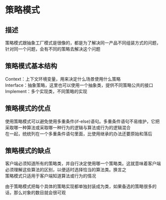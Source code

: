# 策略模式

## 描述
策略模式跟抽象工厂模式是很像的，都是为了解决同一产品不同组装方式的问题，针对同一个问题，会有不同的策略去解决这个问题

## 策略模式基本结构
Context：上下文环境变量，用来决定什么场景使用什么策略<br />
Interface：抽象策略，这里也可以使用一个抽象类，提供不同策略公共的接口<br />
Implement：多个实现类，不同策略的实现

## 策略模式的优点
使用策略模式可以避免使用多重条件(if-else)语句。多重条件语句不易维护，它把采取哪一种算法或采取哪一种行为的逻辑与算法或行为的逻辑混合<br/>
在一起，统统列在一个多重条件语句里面，比使用继承的办法还要原始和落后

## 策略模式的缺点
客户端必须知道所有的策略类，并自行决定使用哪一个策略类。这就意味着客户端必须理解这些算法的区别，以便适时选择恰当的算法类。换言之<br/>
策略模式只适用于客户端知道算法或行为的情况<br/>

由于策略模式把每个具体的策略实现都单独封装成为类，如果备选的策略很多的话，那么对象的数目就会很可观